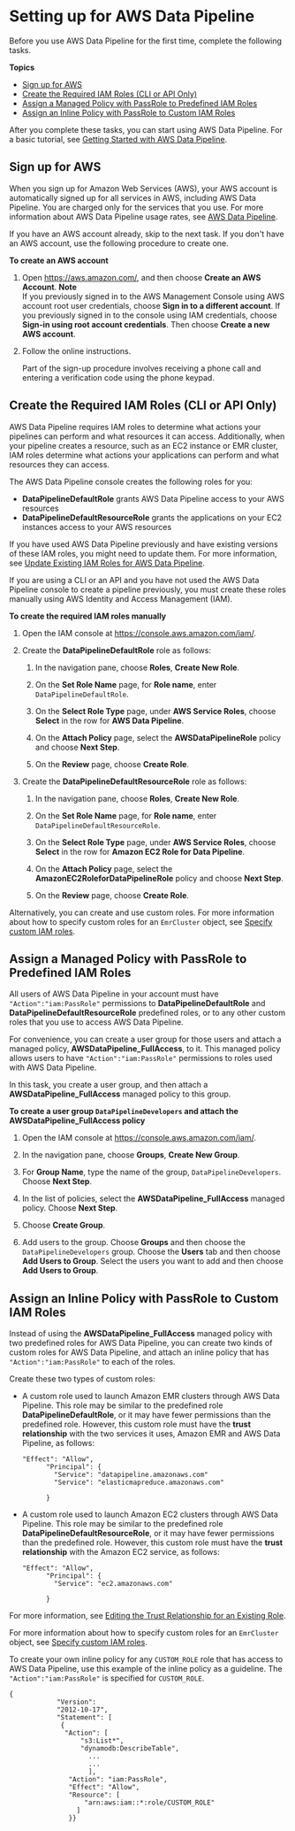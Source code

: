 # Setting up for AWS Data Pipeline<a name="dp-get-setup"></a>

Before you use AWS Data Pipeline for the first time, complete the following tasks\.

**Topics**
+ [Sign up for AWS](#dp-sign-up)
+ [Create the Required IAM Roles \(CLI or API Only\)](#dp-iam-roles-new)
+ [Assign a Managed Policy with PassRole to Predefined IAM Roles](#dp-iam-create-user-groups)
+ [Assign an Inline Policy with PassRole to Custom IAM Roles](#dp-iam-inline-policy-passRole)

After you complete these tasks, you can start using AWS Data Pipeline\. For a basic tutorial, see [Getting Started with AWS Data Pipeline](dp-getting-started.md)\.

## Sign up for AWS<a name="dp-sign-up"></a>

When you sign up for Amazon Web Services \(AWS\), your AWS account is automatically signed up for all services in AWS, including AWS Data Pipeline\. You are charged only for the services that you use\. For more information about AWS Data Pipeline usage rates, see [AWS Data Pipeline](http://aws.amazon.com/datapipeline/)\.

If you have an AWS account already, skip to the next task\. If you don't have an AWS account, use the following procedure to create one\.

**To create an AWS account**

1. Open [https://aws\.amazon\.com/](https://aws.amazon.com/), and then choose **Create an AWS Account**\.
**Note**  
If you previously signed in to the AWS Management Console using AWS account root user credentials, choose **Sign in to a different account**\. If you previously signed in to the console using IAM credentials, choose **Sign\-in using root account credentials**\. Then choose **Create a new AWS account**\.

1. Follow the online instructions\.

   Part of the sign\-up procedure involves receiving a phone call and entering a verification code using the phone keypad\.

## Create the Required IAM Roles \(CLI or API Only\)<a name="dp-iam-roles-new"></a>

AWS Data Pipeline requires IAM roles to determine what actions your pipelines can perform and what resources it can access\. Additionally, when your pipeline creates a resource, such as an EC2 instance or EMR cluster, IAM roles determine what actions your applications can perform and what resources they can access\.

The AWS Data Pipeline console creates the following roles for you:
+ **DataPipelineDefaultRole** grants AWS Data Pipeline access to your AWS resources
+ **DataPipelineDefaultResourceRole** grants the applications on your EC2 instances access to your AWS resources

If you have used AWS Data Pipeline previously and have existing versions of these IAM roles, you might need to update them\. For more information, see [Update Existing IAM Roles for AWS Data Pipeline](dp-iam-roles.md#dp-iam-existing-accounts)\.

If you are using a CLI or an API and you have not used the AWS Data Pipeline console to create a pipeline previously, you must create these roles manually using AWS Identity and Access Management \(IAM\)\.

**To create the required IAM roles manually**

1. Open the IAM console at [https://console\.aws\.amazon\.com/iam/](https://console.aws.amazon.com/iam/)\.

1. Create the **DataPipelineDefaultRole** role as follows:

   1. In the navigation pane, choose **Roles**, **Create New Role**\.

   1. On the **Set Role Name** page, for **Role name**, enter `DataPipelineDefaultRole`\.

   1. On the **Select Role Type** page, under **AWS Service Roles**, choose **Select** in the row for **AWS Data Pipeline**\.

   1. On the **Attach Policy** page, select the **AWSDataPipelineRole** policy and choose **Next Step**\.

   1. On the **Review** page, choose **Create Role**\.

1. Create the **DataPipelineDefaultResourceRole** role as follows:

   1. In the navigation pane, choose **Roles**, **Create New Role**\.

   1. On the **Set Role Name** page, for **Role name**, enter `DataPipelineDefaultResourceRole`\.

   1. On the **Select Role Type** page, under **AWS Service Roles**, choose **Select** in the row for **Amazon EC2 Role for Data Pipeline**\.

   1. On the **Attach Policy** page, select the **AmazonEC2RoleforDataPipelineRole** policy and choose **Next Step**\.

   1. On the **Review** page, choose **Create Role**\.

Alternatively, you can create and use custom roles\. For more information about how to specify custom roles for an `EmrCluster` object, see [Specify custom IAM roles](emrcluster-example2-disable-encryption.md#example4)\.

## Assign a Managed Policy with PassRole to Predefined IAM Roles<a name="dp-iam-create-user-groups"></a>

All users of AWS Data Pipeline in your account must have `"Action":"iam:PassRole"` permissions to **DataPipelineDefaultRole** and **DataPipelineDefaultResourceRole** predefined roles, or to any other custom roles that you use to access AWS Data Pipeline\. 

For convenience, you can create a user group for those users and attach a managed policy, **AWSDataPipeline\_FullAccess**, to it\. This managed policy allows users to have `"Action":"iam:PassRole"` permissions to roles used with AWS Data Pipeline\.

In this task, you create a user group, and then attach a **AWSDataPipeline\_FullAccess** managed policy to this group\. 

**To create a user group `DataPipelineDevelopers` and attach the **AWSDataPipeline\_FullAccess** policy**

1. Open the IAM console at [https://console\.aws\.amazon\.com/iam/](https://console.aws.amazon.com/iam/)\.

1. In the navigation pane, choose **Groups**, **Create New Group**\.

1. For **Group Name**, type the name of the group, `DataPipelineDevelopers`\. Choose **Next Step**\.

1. In the list of policies, select the **AWSDataPipeline\_FullAccess** managed policy\. Choose **Next Step**\.

1. Choose **Create Group**\.

1. Add users to the group\. Choose **Groups** and then choose the `DataPipelineDevelopers` group\. Choose the **Users** tab and then choose **Add Users to Group**\. Select the users you want to add and then choose **Add Users to Group**\.

## Assign an Inline Policy with PassRole to Custom IAM Roles<a name="dp-iam-inline-policy-passRole"></a>

Instead of using the **AWSDataPipeline\_FullAccess** managed policy with two predefined roles for AWS Data Pipeline, you can create two kinds of custom roles for AWS Data Pipeline, and attach an inline policy that has `"Action":"iam:PassRole"` to each of the roles\. 

Create these two types of custom roles: 
+ A custom role used to launch Amazon EMR clusters through AWS Data Pipeline\. This role may be similar to the predefined role **DataPipelineDefaultRole**, or it may have fewer permissions than the predefined role\. However, this custom role must have the **trust relationship** with the two services it uses, Amazon EMR and AWS Data Pipeline, as follows: 

  ```
  "Effect": "Allow",
        "Principal": {
          "Service": "datapipeline.amazonaws.com"
          "Service": "elasticmapreduce.amazonaws.com"
   
        }
  ```
+ A custom role used to launch Amazon EC2 clusters through AWS Data Pipeline\. This role may be similar to the predefined role **DataPipelineDefaultResourceRole**, or it may have fewer permissions than the predefined role\. However, this custom role must have the **trust relationship** with the Amazon EC2 service, as follows:

  ```
  "Effect": "Allow",
        "Principal": {
          "Service": "ec2.amazonaws.com"
   
        }
  ```

For more information, see [Editing the Trust Relationship for an Existing Role](https://docs.aws.amazon.com/directoryservice/latest/admin-guide/edit_trust.html)\.

For more information about how to specify custom roles for an `EmrCluster` object, see [Specify custom IAM roles](emrcluster-example2-disable-encryption.md#example4)\.

To create your own inline policy for any `CUSTOM_ROLE` role that has access to AWS Data Pipeline, use this example of the inline policy as a guideline\. The `"Action":"iam:PassRole"` is specified for `CUSTOM_ROLE`\.

```
{ 
            "Version": 
            "2012-10-17", 
            "Statement": [ 
             { 
              "Action": [ 
                  "s3:List*", 
                  "dynamodb:DescribeTable",
                    ... 
                    ... 
                    ], 
               "Action": "iam:PassRole", 
               "Effect": "Allow", 
               "Resource": [ 
                   "arn:aws:iam::*:role/CUSTOM_ROLE"
                 ] 
               }}
```